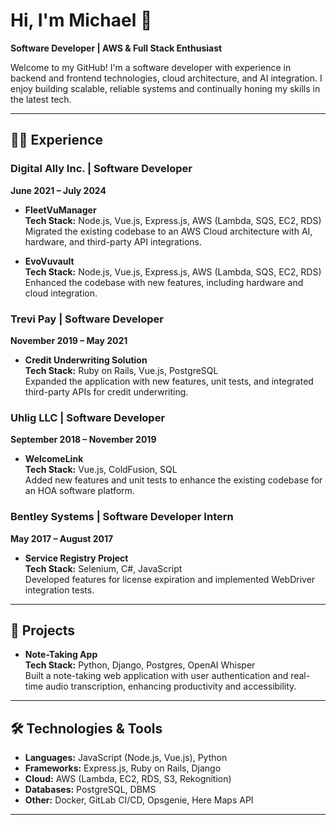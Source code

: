 # Hi, I'm Michael 👋  
**Software Developer | AWS & Full Stack Enthusiast**

Welcome to my GitHub! I'm a software developer with experience in backend and frontend technologies, cloud architecture, and AI integration. I enjoy building scalable, reliable systems and continually honing my skills in the latest tech.

---

## 👨‍💻 Experience

### Digital Ally Inc. | Software Developer  
**June 2021 – July 2024**

- **FleetVuManager**  
  **Tech Stack:** Node.js, Vue.js, Express.js, AWS (Lambda, SQS, EC2, RDS)  
  Migrated the existing codebase to an AWS Cloud architecture with AI, hardware, and third-party API integrations.

- **EvoVuvault**  
  **Tech Stack:** Node.js, Vue.js, Express.js, AWS (Lambda, SQS, EC2, RDS)  
  Enhanced the codebase with new features, including hardware and cloud integration.

### Trevi Pay | Software Developer  
**November 2019 – May 2021**

- **Credit Underwriting Solution**  
  **Tech Stack:** Ruby on Rails, Vue.js, PostgreSQL  
  Expanded the application with new features, unit tests, and integrated third-party APIs for credit underwriting.

### Uhlig LLC | Software Developer  
**September 2018 – November 2019**

- **WelcomeLink**  
  **Tech Stack:** Vue.js, ColdFusion, SQL  
  Added new features and unit tests to enhance the existing codebase for an HOA software platform.

### Bentley Systems | Software Developer Intern  
**May 2017 – August 2017**

- **Service Registry Project**  
  **Tech Stack:** Selenium, C#, JavaScript  
  Developed features for license expiration and implemented WebDriver integration tests.

---

## 🚀 Projects

- **Note-Taking App**  
  **Tech Stack:** Python, Django, Postgres, OpenAI Whisper  
  Built a note-taking web application with user authentication and real-time audio transcription, enhancing productivity and accessibility.

---

## 🛠️ Technologies & Tools

- **Languages:** JavaScript (Node.js, Vue.js), Python
- **Frameworks:** Express.js, Ruby on Rails, Django
- **Cloud:** AWS (Lambda, EC2, RDS, S3, Rekognition)
- **Databases:** PostgreSQL, DBMS
- **Other:** Docker, GitLab CI/CD, Opsgenie, Here Maps API

---
